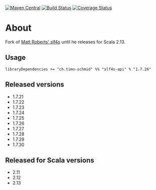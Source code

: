 [![Maven Central](https://maven-badges.herokuapp.com/maven-central/ch.timo-schmid/slf4s-api_2.13/badge.svg)](https://maven-badges.herokuapp.com/maven-central/ch.timo-schmid/slf4s-api_2.13)
[![Build Status](https://travis-ci.org/timo-schmid/slf4s.svg?branch=master)](https://travis-ci.org/timo-schmid/slf4s)
[![Coverage Status](https://coveralls.io/repos/timo-schmid/slf4s/badge.svg?branch=master)](https://coveralls.io/r/timo-schmid/slf4s?branch=master)

# About

Fork of [Matt Roberts' slf4s](https://github.com/mattroberts297/slf4s) until he releases for Scala 2.13.

## Usage

```
libraryDependencies += "ch.timo-schmid" %% "slf4s-api" % "1.7.26"
```

## Released versions

* 1.7.21
* 1.7.22
* 1.7.23
* 1.7.24
* 1.7.25
* 1.7.26
* 1.7.27
* 1.7.28
* 1.7.29
* 1.7.30

## Released for Scala versions

* 2.11
* 2.12
* 2.13
